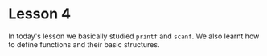 # Lesson 4

In today's lesson we basically studied `printf` and `scanf`.
We also learnt how to define functions and their basic structures.
